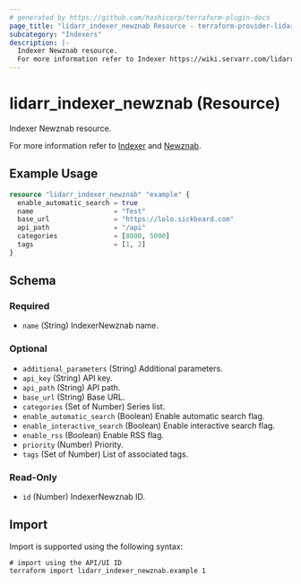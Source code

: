 ```yaml
---
# generated by https://github.com/hashicorp/terraform-plugin-docs
page_title: "lidarr_indexer_newznab Resource - terraform-provider-lidarr"
subcategory: "Indexers"
description: |-
  Indexer Newznab resource.
  For more information refer to Indexer https://wiki.servarr.com/lidarr/settings#indexers and Newznab https://wiki.servarr.com/lidarr/supported#newznab.
---
```


# lidarr_indexer_newznab (Resource)

<!-- subcategory:Indexers -->Indexer Newznab resource.
For more information refer to [Indexer](https://wiki.servarr.com/lidarr/settings#indexers) and [Newznab](https://wiki.servarr.com/lidarr/supported#newznab).

## Example Usage

```terraform
resource "lidarr_indexer_newznab" "example" {
  enable_automatic_search = true
  name                    = "Test"
  base_url                = "https://lolo.sickbeard.com"
  api_path                = "/api"
  categories              = [8000, 5000]
  tags                    = [1, 2]
}
```

<!-- schema generated by tfplugindocs -->
## Schema

### Required

- `name` (String) IndexerNewznab name.

### Optional

- `additional_parameters` (String) Additional parameters.
- `api_key` (String) API key.
- `api_path` (String) API path.
- `base_url` (String) Base URL.
- `categories` (Set of Number) Series list.
- `enable_automatic_search` (Boolean) Enable automatic search flag.
- `enable_interactive_search` (Boolean) Enable interactive search flag.
- `enable_rss` (Boolean) Enable RSS flag.
- `priority` (Number) Priority.
- `tags` (Set of Number) List of associated tags.

### Read-Only

- `id` (Number) IndexerNewznab ID.

## Import

Import is supported using the following syntax:

```shell
# import using the API/UI ID
terraform import lidarr_indexer_newznab.example 1
```
